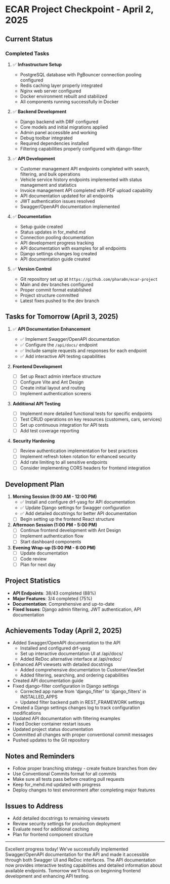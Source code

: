 # ECAR Project Checkpoint - April 2, 2025

## Current Status

### Completed Tasks

1. ✅ **Infrastructure Setup**
   - PostgreSQL database with PgBouncer connection pooling configured
   - Redis caching layer properly integrated
   - Nginx web server configured
   - Docker environment rebuilt and stabilized
   - All components running successfully in Docker

2. ✅ **Backend Development**
   - Django backend with DRF configured
   - Core models and initial migrations applied
   - Admin panel accessible and working
   - Debug toolbar integrated
   - Required dependencies installed
   - Filtering capabilities properly configured with django-filter

3. ✅ **API Development**
   - Customer management API endpoints completed with search, filtering, and bulk operations
   - Vehicle service history endpoints implemented with status management and statistics
   - Invoice management API completed with PDF upload capability
   - API documentation updated for all endpoints
   - JWT authentication issues resolved
   - Swagger/OpenAPI documentation implemented

4. ✅ **Documentation**
   - Setup guide created
   - Status updates in for_mehd.md
   - Connection pooling documentation
   - API development progress tracking
   - API documentation with examples for all endpoints
   - Django settings changes log created
   - API documentation guide created

5. ✅ **Version Control**
   - Git repository set up at `https://github.com/phara0n/ecar-project`
   - Main and dev branches configured
   - Proper commit format established
   - Project structure committed
   - Latest fixes pushed to the dev branch

## Tasks for Tomorrow (April 3, 2025)

1. ✅ **API Documentation Enhancement**
   - ✅ Implement Swagger/OpenAPI documentation
   - ✅ Configure the `/api/docs/` endpoint
   - ✅ Include sample requests and responses for each endpoint
   - ✅ Add interactive API testing capabilities

2. **Frontend Development**
   - [ ] Set up React admin interface structure
   - [ ] Configure Vite and Ant Design
   - [ ] Create initial layout and routing
   - [ ] Implement authentication screens

3. **Additional API Testing**
   - [ ] Implement more detailed functional tests for specific endpoints
   - [ ] Test CRUD operations on key resources (customers, cars, services)
   - [ ] Set up continuous integration for API tests
   - [ ] Add test coverage reporting

4. **Security Hardening**
   - [ ] Review authentication implementation for best practices
   - [ ] Implement refresh token rotation for enhanced security
   - [ ] Add rate limiting to all sensitive endpoints
   - [ ] Consider implementing CORS headers for frontend integration

## Development Plan

1. **Morning Session (9:00 AM - 12:00 PM)**
   - ✅ Install and configure drf-yasg for API documentation
   - ✅ Update Django settings for Swagger configuration
   - ✅ Add detailed docstrings for better API documentation
   - [ ] Begin setting up the frontend React structure

2. **Afternoon Session (1:00 PM - 5:00 PM)**
   - [ ] Continue frontend development with Ant Design
   - [ ] Implement authentication flow
   - [ ] Start dashboard components

3. **Evening Wrap-up (5:00 PM - 6:00 PM)**
   - [ ] Update documentation
   - [ ] Code review
   - [ ] Plan for next day

## Project Statistics

- **API Endpoints**: 38/43 completed (88%)
- **Major Features**: 3/4 completed (75%)
- **Documentation**: Comprehensive and up-to-date
- **Fixed Issues**: Django admin filtering, JWT authentication, API documentation

## Achievements Today (April 2, 2025)

- Added Swagger/OpenAPI documentation to the API
  - Installed and configured drf-yasg
  - Set up interactive documentation UI at /api/docs/
  - Added ReDoc alternative interface at /api/redoc/
- Enhanced API viewsets with detailed docstrings
  - Added comprehensive documentation to CustomerViewSet
  - Added filtering, searching, and ordering capabilities
- Created API documentation guide
- Fixed django-filter configuration in Django settings
  - Corrected app name from 'django_filter' to 'django_filters' in INSTALLED_APPS
  - Updated filter backend path in REST_FRAMEWORK settings
- Created a Django settings changes log to track configuration modifications
- Updated API documentation with filtering examples
- Fixed Docker container restart issues
- Updated project status documentation
- Committed all changes with proper conventional commit messages
- Pushed updates to the Git repository

## Notes and Reminders

- Follow proper branching strategy - create feature branches from dev
- Use Conventional Commits format for all commits
- Make sure all tests pass before creating pull requests
- Keep for_mehd.md updated with progress
- Deploy changes to test environment after completing major features

## Issues to Address

- Add detailed docstrings to remaining viewsets
- Review security settings for production deployment
- Evaluate need for additional caching
- Plan for frontend component structure

---

Excellent progress today! We've successfully implemented Swagger/OpenAPI documentation for the API and made it accessible through both Swagger UI and ReDoc interfaces. The API documentation now provides interactive testing capabilities and detailed information about available endpoints. Tomorrow we'll focus on beginning frontend development and enhancing API testing. 